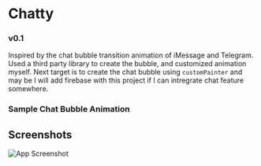 
# Chatty

### v0.1
Inspired by the chat bubble transition animation of iMessage and Telegram. Used a third party library to create the bubble, and customized animation myself. Next target is to create the chat bubble using `customPainter` and may be I will add firebase with this project if I can intregrate chat feature somewhere.

### Sample Chat Bubble Animation


## Screenshots

![App Screenshot](sample_view.gif)
